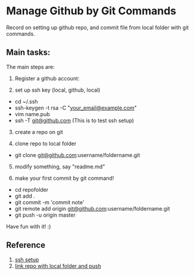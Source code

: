 # Manage Github by Git Commands

Record on setting up github repo, and commit file from local folder with git commands.

## Main tasks:

The main steps are:

1. Register a github account:<br>

2. set up ssh key (local, github, local)

  - cd ~/.ssh
  - ssh-keygen -t rsa -C "your_email@example.com"
  - vim name.pub
  - ssh -T git@github.com (This is to test ssh setup)

3. create a repo on git

4. clone repo to local folder

  - git clone git@github.com:username/foldername.git

5. modify something, say "readme.md"

6. make your first commit by git command!

  - cd repofolder
  - git add .
  - git commit -m 'commit note'
  - git remote add origin git@github.com:username/foldername.git
  - git push -u origin master

Have fun with it! :)

## Reference

1. [ssh setup](http://www.cnblogs.com/ayseeing/p/3572582.html)
2. [link repo with local folder and push](http://www.jianshu.com/p/deb5eddbffb8)
